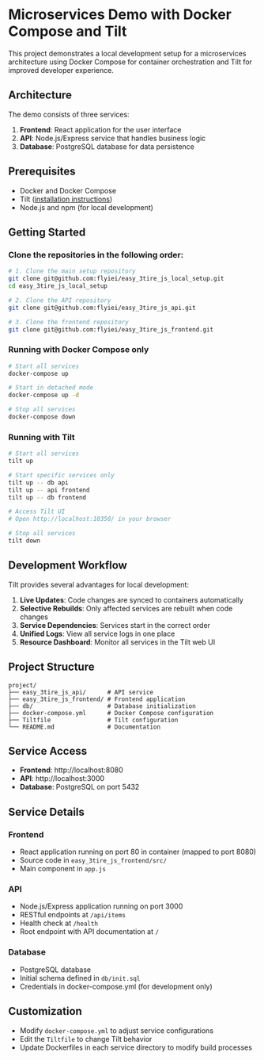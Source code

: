 # Microservices Demo with Docker Compose and Tilt

This project demonstrates a local development setup for a microservices architecture using Docker Compose for container orchestration and Tilt for improved developer experience.

## Architecture

The demo consists of three services:

1. **Frontend**: React application for the user interface
2. **API**: Node.js/Express service that handles business logic
3. **Database**: PostgreSQL database for data persistence

## Prerequisites

- Docker and Docker Compose
- Tilt ([installation instructions](https://docs.tilt.dev/install.html))
- Node.js and npm (for local development)


## Getting Started

### Clone the repositories in the following order:

```bash
# 1. Clone the main setup repository
git clone git@github.com:flyiei/easy_3tire_js_local_setup.git
cd easy_3tire_js_local_setup

# 2. Clone the API repository
git clone git@github.com:flyiei/easy_3tire_js_api.git

# 3. Clone the frontend repository
git clone git@github.com:flyiei/easy_3tire_js_frontend.git
```

### Running with Docker Compose only

```bash
# Start all services
docker-compose up

# Start in detached mode
docker-compose up -d

# Stop all services
docker-compose down
```

### Running with Tilt

```bash
# Start all services
tilt up

# Start specific services only
tilt up -- db api
tilt up -- api frontend
tilt up -- db frontend

# Access Tilt UI
# Open http://localhost:10350/ in your browser

# Stop all services
tilt down
```

## Development Workflow

Tilt provides several advantages for local development:

1. **Live Updates**: Code changes are synced to containers automatically
2. **Selective Rebuilds**: Only affected services are rebuilt when code changes
3. **Service Dependencies**: Services start in the correct order
4. **Unified Logs**: View all service logs in one place
5. **Resource Dashboard**: Monitor all services in the Tilt web UI

## Project Structure

```
project/
├── easy_3tire_js_api/      # API service
├── easy_3tire_js_frontend/ # Frontend application
├── db/                     # Database initialization
├── docker-compose.yml      # Docker Compose configuration
├── Tiltfile                # Tilt configuration
└── README.md               # Documentation
```

## Service Access

- **Frontend**: http://localhost:8080
- **API**: http://localhost:3000
- **Database**: PostgreSQL on port 5432

## Service Details

### Frontend
- React application running on port 80 in container (mapped to port 8080)
- Source code in `easy_3tire_js_frontend/src/`
- Main component in `app.js`

### API
- Node.js/Express application running on port 3000
- RESTful endpoints at `/api/items`
- Health check at `/health`
- Root endpoint with API documentation at `/`

### Database
- PostgreSQL database
- Initial schema defined in `db/init.sql`
- Credentials in docker-compose.yml (for development only)

## Customization

- Modify `docker-compose.yml` to adjust service configurations
- Edit the `Tiltfile` to change Tilt behavior
- Update Dockerfiles in each service directory to modify build processes